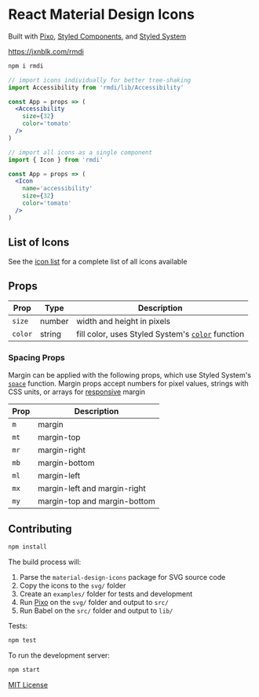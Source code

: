 
# React Material Design Icons

Built with [Pixo][pixo], [Styled Components][sc], and [Styled System][sys]

https://jxnblk.com/rmdi

[pixo]: https://github.com/c8r/pixo
[sys]: https://github.com/jxnblk/styled-system
[sc]: https://github.com/styled-components/styled-components

```sh
npm i rmdi
```

```jsx
// import icons individually for better tree-shaking
import Accessibility from 'rmdi/lib/Accessibility'

const App = props => (
  <Accessibility
    size={32}
    color='tomato'
  />
)
```

```jsx
// import all icons as a single component
import { Icon } from 'rmdi'

const App = props => (
  <Icon
    name='accessibility'
    size={32}
    color='tomato'
  />
)
```

## List of Icons

See the [icon list](ICONS.md) for a complete list of all icons available

## Props

Prop | Type | Description
---|---|---
`size` | number | width and height in pixels
`color` | string | fill color, uses Styled System's [`color`][color] function

### Spacing Props

Margin can be applied with the following props, which use Styled System's [`space`][space] function.
Margin props accept numbers for pixel values, strings with CSS units, or arrays for [responsive][responsive] margin

Prop | Description
---|---
`m` | margin
`mt` | margin-top
`mr` | margin-right
`mb` | margin-bottom
`ml` | margin-left
`mx` | margin-left and margin-right
`my` | margin-top and margin-bottom

[color]: https://github.com/jxnblk/styled-system#color-responsive
[space]: https://github.com/jxnblk/styled-system#space-responsive
[responsive]: https://github.com/jxnblk/styled-system#responsive-styles

## Contributing

```sh
npm install
```

The build process will:

1. Parse the `material-design-icons` package for SVG source code
2. Copy the icons to the `svg/` folder
3. Create an `examples/` folder for tests and development
4. Run [Pixo][pixo] on the `svg/` folder and output to `src/`
5. Run Babel on the `src/` folder and output to `lib/`

Tests:

```sh
npm test
```

To run the development server:

```sh
npm start
```

[MIT License](LICENSE.md)
